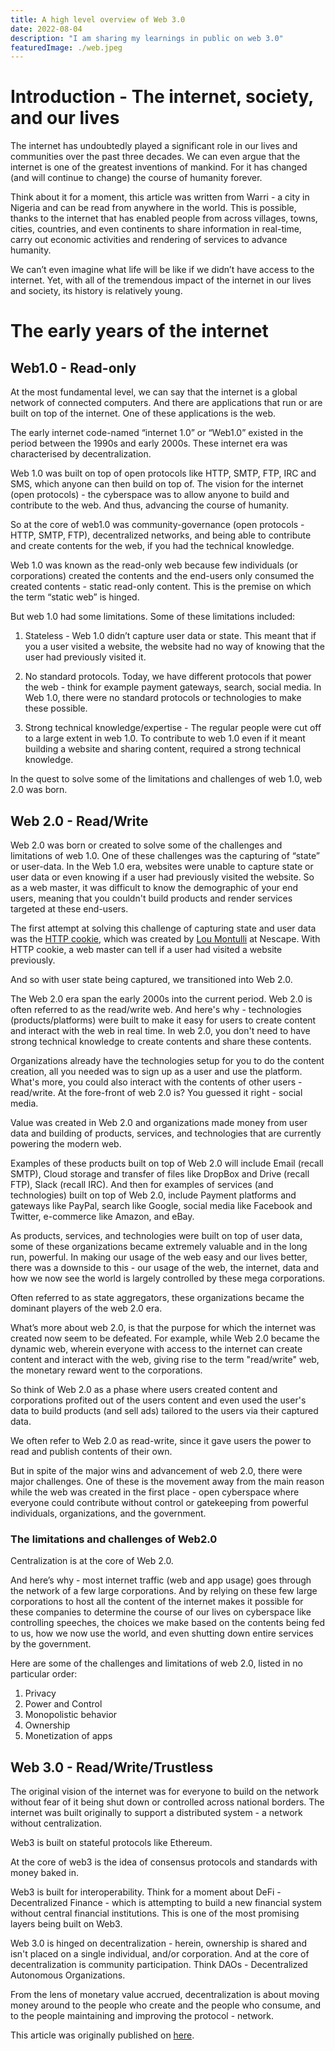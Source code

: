 ```yaml
---
title: A high level overview of Web 3.0
date: 2022-08-04
description: "I am sharing my learnings in public on web 3.0"
featuredImage: ./web.jpeg
---
```


# Introduction - The internet, society, and our lives

The internet has undoubtedly played a significant role in our lives and communities over the past three decades. We can even argue that the internet is one of the greatest inventions of mankind. For it has changed (and will continue to change) the course of humanity forever.

Think about it for a moment, this article was written from Warri - a city in Nigeria and can be read from anywhere in the world. This is possible, thanks to the internet that has enabled people from across villages, towns, cities, countries, and even continents to share information in real-time, carry out economic activities and rendering of services to advance humanity.

We can’t even imagine what life will be like if we didn’t have access to the internet. Yet, with all of the tremendous impact of the internet in our lives and society, its history is relatively young.

# The early years of the internet

## Web1.0 - Read-only

At the most fundamental level, we can say that the internet is a global network of connected computers. And there are applications that run or are built on top of the internet. One of these applications is the web.

The early internet code-named “internet 1.0” or “Web1.0” existed in the period between the 1990s and early 2000s. These internet era was characterised by decentralization.

Web 1.0 was built on top of open protocols like HTTP, SMTP, FTP, IRC and SMS, which anyone can then build on top of.
The vision for the internet (open protocols) - the cyberspace was to allow anyone to build and contribute to the web. And thus, advancing the course of humanity.

So at the core of web1.0 was community-governance (open protocols - HTTP, SMTP, FTP), decentralized networks, and being able to contribute and create contents for the web, if you had the technical knowledge.

Web 1.0 was known as the read-only web because few individuals (or corporations) created the contents and the end-users only consumed the created contents - static read-only content. This is the premise on which the term “static web” is hinged.

But web 1.0 had some limitations. Some of these limitations included:

1. Stateless - Web 1.0 didn’t capture user data or state. This meant that if you a user visited a website, the website had no way of knowing that the user had previously visited it.

2. No standard protocols. Today, we have different protocols that power the web - think for example payment gateways, search, social media. In Web 1.0, there were no standard protocols or technologies to make these possible.

3. Strong technical knowledge/expertise - The regular people were cut off to a large extent in web 1.0. To contribute to web 1.0 even if it meant building a website and sharing content, required a strong technical knowledge.

In the quest to solve some of the limitations and challenges of web 1.0, web 2.0 was born.

## Web 2.0 - Read/Write

Web 2.0 was born or created to solve some of the challenges and limitations of web 1.0. One of these challenges was the capturing of “state” or user-data. In the Web 1.0 era, websites were unable to capture state or user data or even knowing if a user had previously visited the website.
So as a web master, it was difficult to know the demographic of your end users, meaning that you couldn't build products and render services targeted at these end-users.

The first attempt at solving this challenge of capturing state and user data was the [HTTP cookie](https://en.wikipedia.org/wiki/HTTP_cookie), which was created by [Lou Montulli](https://en.wikipedia.org/wiki/Lou_Montulli) at Nescape. With HTTP cookie, a web master can tell if a user had visited a website previously.

And so with user state being captured, we transitioned into Web 2.0.

The Web 2.0 era span the early 2000s into the current period.
Web 2.0 is often referred to as the read/write web. And here's why - technologies (products/platforms) were built to make it easy for users to create content and interact with the web in real time. In web 2.0, you don't need to have strong technical knowledge to create contents and share these contents.

Organizations already have the technologies setup for you to do the content creation, all you needed was to sign up as a user and use the platform. What's more, you could also interact with the contents of other users - read/write.
At the fore-front of web 2.0 is? You guessed it right - social media.

Value was created in Web 2.0 and organizations made money from user data and building of products, services, and technologies that are currently powering the modern web.

Examples of these products built on top of Web 2.0 will include Email (recall SMTP), Cloud storage and transfer of files like DropBox and Drive (recall FTP), Slack (recall IRC).
And then for examples of services (and technologies) built on top of Web 2.0, include Payment platforms and gateways like PayPal, search like Google, social media like Facebook and Twitter, e-commerce like Amazon, and eBay.

As products, services, and technologies were built on top of user data, some of these organizations became extremely valuable and in the long run, powerful. In making our usage of the web easy and our lives better, there was a downside to this - our usage of the web, the internet, data and how we now see the world is largely controlled by these mega corporations.

Often referred to as state aggregators, these organizations became the dominant players of the web 2.0 era.

What’s more about web 2.0, is that the purpose for which the internet was created now seem to be defeated. For example, while Web 2.0 became the dynamic web, wherein everyone with access to the internet can create content and interact with the web, giving rise to the term "read/write" web, the monetary reward went to the corporations.

So think of Web 2.0 as a phase where users created content and corporations profited out of the users content and even used the user's data to build products (and sell ads) tailored to the users via their captured data.

We often refer to Web 2.0 as read-write, since it gave users the power to read and publish contents of their own.

But in spite of the major wins and advancement of web 2.0, there were major challenges. One of these is the movement away from the main reason while the web was created in the first place - open cyberspace where everyone could contribute without control or gatekeeping from powerful individuals, organizations, and the government.

### The limitations and challenges of Web2.0

Centralization is at the core of Web 2.0.

And here’s why - most internet traffic (web and app usage) goes through the network of a few large corporations. And by relying on these few large corporations to host all the content of the internet makes it possible for these companies to determine the course of our lives on cyberspace like controlling speeches, the choices we make based on the contents being fed to us, how we now use the world, and even shutting down entire services by the government.

Here are some of the challenges and limitations of web 2.0, listed in no particular order:

1. Privacy
2. Power and Control
3. Monopolistic behavior
4. Ownership
5. Monetization of apps

## Web 3.0 - Read/Write/Trustless

The original vision of the internet was for everyone to build on the network without fear of it being shut down or controlled across national borders. The internet was built originally to support a distributed system - a network without centralization.

Web3 is built on stateful protocols like Ethereum.

At the core of web3 is the idea of consensus protocols and standards with money baked in.

Web3 is built for interoperability. Think for a moment about DeFi - Decentralized Finance - which is attempting to build a new financial system without central financial institutions. This is one of the most promising layers being built on Web3.

Web 3.0 is hinged on decentralization - herein, ownership is shared and isn't placed on a single individual, and/or corporation. And at the core of decentralization is community participation. Think DAOs - Decentralized Autonomous Organizations.

From the lens of monetary value accrued, decentralization is about moving money around to the people who create and the people who consume, and to the people maintaining and improving the protocol - network.

This article was originally published on [here](https://dev.to/charliecodes/a-high-level-overview-of-web-30-4fid).
